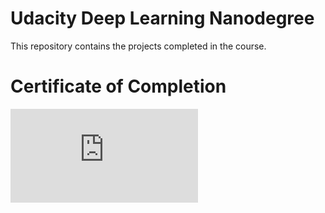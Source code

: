 # Udacity Deep Learning Nanodegree

This repository contains the projects completed in the course. 


# Certificate of Completion
![DLNDCert](https://github.com/gimaik/DLND/blob/master/DLND_Cert.pdf)
